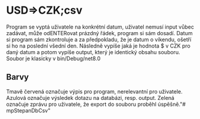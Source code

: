 # USD=>CZK;csv
Program se vyptá uživatele na konkrétní datum, uživatel nemusí input vůbec zadávat, může odENTERovat prázdný řádek, program si sám dosadí.
Datum si program sám zkontroluje a za předpokladu, že je datum o víkendu, ošetří si ho na poslední všední den.
Následně vypíše jaká je hodnota $ v CZK pro daný datum a potom vypíše output, který je identický obsahu souboru.
Soubor je klasicky v bin/Debug/net8.0

## Barvy
Tmavě červená označuje výpis pro program, nerelevantní pro uživatele.
Azulová označuje výsledek dotazu na databázi, resp. output.
Zelená označuje zprávu pro uživatele, že export do souboru proběhl úspěšně."# mpStepanDbCsv" 
